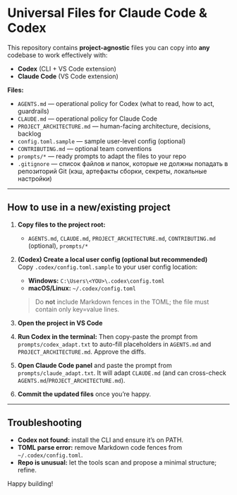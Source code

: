 # Universal Files for Claude Code & Codex

This repository contains **project-agnostic** files you can copy into **any** codebase to work effectively with:
- **Codex** (CLI + VS Code extension)
- **Claude Code** (VS Code extension)

**Files:**
- `AGENTS.md` — operational policy for Codex (what to read, how to act, guardrails)
- `CLAUDE.md` — operational policy for Claude Code
- `PROJECT_ARCHITECTURE.md` — human-facing architecture, decisions, backlog
- `config.toml.sample` — sample user-level config (optional)
- `CONTRIBUTING.md` — optional team conventions
- `prompts/*` — ready prompts to adapt the files to your repo
- `.gitignore` — список файлов и папок, которые не должны попадать в репозиторий Git (кэш, артефакты сборки, секреты, локальные настройки)


---

## How to use in a new/existing project

1. **Copy files to the project root:**
   - `AGENTS.md`, `CLAUDE.md`, `PROJECT_ARCHITECTURE.md`, `CONTRIBUTING.md` (optional), `prompts/*`

2. **(Codex) Create a local user config (optional but recommended)**  
   Copy `.codex/config.toml.sample` to your user config location:
   - **Windows:** `C:\Users\<YOU>\.codex\config.toml`
   - **macOS/Linux:** `~/.codex/config.toml`

   > Do **not** include Markdown fences in the TOML; the file must contain only key=value lines.

3. **Open the project in VS Code**

4. **Run Codex in the terminal:**
Then copy-paste the prompt from `prompts/codex_adapt.txt` to auto-fill placeholders in `AGENTS.md` and `PROJECT_ARCHITECTURE.md`. Approve the diffs.

5. **Open Claude Code panel** and paste the prompt from `prompts/claude_adapt.txt`. It will adapt `CLAUDE.md` (and can cross-check `AGENTS.md`/`PROJECT_ARCHITECTURE.md`).

6. **Commit the updated files** once you’re happy.

---

## Troubleshooting

- **Codex not found:** install the CLI and ensure it’s on PATH.  
- **TOML parse error:** remove Markdown code fences from `~/.codex/config.toml`.  
- **Repo is unusual:** let the tools scan and propose a minimal structure; refine.

Happy building!
